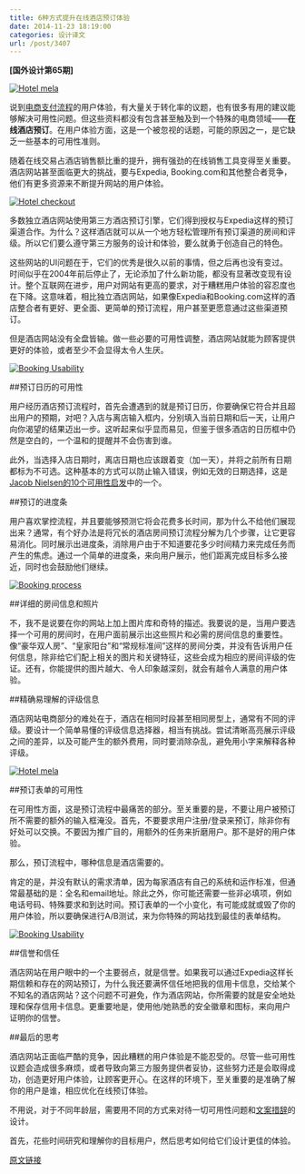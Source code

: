 ```yaml
---
title: 6种方式提升在线酒店预订体验
date: 2014-11-23 18:19:00
categories: 设计译文
url: /post/3407
---
```


**[国外设计第65期]**

[![Hotel mela](http://designmodo.com/wp-content/uploads/2014/11/hotelmela.jpg "6 Ways to Improve the User Experience of Online Hotel Booking")](http://hotelmela.com)

说到[电商支付流程](http://designmodo.com/delightful-checkout-process/)的用户体验，有大量关于转化率的议题，也有很多有用的建议能够解决可用性问题。但这些资料都没有包含甚至触及到一个特殊的电商领域——**在线酒店预订**。在用户体验方面，这是一个被忽视的话题，可能的原因之一，是它缺乏一些基本的可用性准则。

随着在线交易占酒店销售额比重的提升，拥有强劲的在线销售工具变得至关重要。酒店网站甚至面临更大的挑战，要与Expedia, Booking.com和其他整合者竞争，他们有更多资源来不断提升网站的用户体验。

[![Hotel checkout](http://designmodo.com/wp-content/uploads/2014/11/hotelclaris.jpg "6 Ways to Improve the User Experience of Online Hotel Booking")](http://hotelclaris.com)

多数独立酒店网站使用第三方酒店预订引擎，它们得到授权与Expedia这样的预订渠道合作。为什么？这样酒店就可以从一个地方轻松管理所有预订渠道的房间和评级。所以它们要么遵守第三方服务的设计和体验，要么就勇于创造自己的特色。

这些网站的UI问题在于，它们的优秀是很久以前的事情，但之后再也没有变过。时间似乎在2004年前后停止了，无论添加了什么新功能，都没有显著改变现有设计。整个互联网在进步，用户对网站有更高的要求，对于糟糕用户体验的容忍度也在下降。这意味着，相比独立酒店网站，如果像Expedia和Booking.com这样的酒店整合者有更好、更全面、更简单的预订流程，用户甚至更愿意通过这些渠道预订。

但是酒店网站没有全盘皆输。做一些必要的可用性调整，酒店网站就能为顾客提供更好的体验，或者至少不会显得太令人生厌。

[![Booking Usability](http://designmodo.com/wp-content/uploads/2014/11/amba-hotels.jpg "6 Ways to Improve the User Experience of Online Hotel Booking")](http://www.amba-hotels.com)

##预订日历的可用性

用户经历酒店预订流程时，首先会遭遇到的就是预订日历，你要确保它符合并且超出用户的预期，对吧？入店与离店输入框内，分别填入当前日期和后一天，让用户向你渴望的结果迈出一步。这听起来似乎显而易见，但鉴于很多酒店的日历框中仍然是空白的，一个温和的提醒并不会伤害到谁。

此外，当选择入店日期时，离店日期也应该跟着变（加一天），并将之前所有日期都标为不可选。这种基本的方式可以防止输入错误，例如无效的日期选择，这是[Jacob Nielsen的10个可用性启发](http://www.nngroup.com/articles/ten-usability-heuristics/)中的一个。

##预订的进度条

用户喜欢掌控流程，并且要能够预测它将会花费多长时间，那为什么不给他们展现出来？通常，有个好办法是将冗长的酒店房间预订流程分解为几个步骤，让它更容易消化。同时展示出进度条，消除用户由于不知道要花多少时间精力来完成任务而产生的焦虑。通过一个简单的进度条，来向用户展示，他们距离完成目标多么接近，同时也会鼓励他们继续。

[![Booking process](http://designmodo.com/wp-content/uploads/2014/11/kourosexclusive.jpg "6 Ways to Improve the User Experience of Online Hotel Booking")](http://kourosexclusive.gr)

##详细的房间信息和照片

不，我不是说要在你的网站上加上图片库和奇特的描述。我要说的是，当用户要选择一个可用的房间时，在用户面前展示出这些照片和必需的房间信息的重要性。像“豪华双人房”、“皇家阳台”和“常规标准间”这样的房间分类，并没有告诉用户任何信息，除非给它们配上相关的图片和关键特征，这些会成为相应的房间评级的佐证。还有，你能提供的图片越大、令人印象越深刻，就会有越令人满意的用户体验。

##精确易理解的评级信息

酒店网站电商部分的难处在于，酒店在相同时段甚至相同房型上，通常有不同的评级。要设计一个简单易懂的评级信息选择器，相当有挑战。尝试清晰高亮展示评级之间的差异，以及可能产生的额外费用，同时要消除杂乱，避免用小字来解释各种评级。

[![Hotel mela](http://designmodo.com/wp-content/uploads/2014/11/hotelmela.jpg "6 Ways to Improve the User Experience of Online Hotel Booking")](http://hotelmela.com)

##预订表单的可用性

在可用性方面，这是预订流程中最痛苦的部分。至关重要的是，不要让用户被预订所不需要的额外的输入框淹没。首先，不要要求用户注册/登录来预订，除非你有好处可以交换。不要因为推广目的，用额外的任务来折磨用户。那不是好的用户体验。

那么，预订流程中，哪种信息是酒店需要的。

肯定的是，并没有默认的需求清单，因为每家酒店有自己的系统和运作标准，但通常最基础的是：全名和email地址。除此之外，你可能还需要一些非必填项，例如电话号码、特殊要求和到达时间。预订表单的一个小变化，有可能成就或毁了你的用户体验，所以要确保进行A/B测试，来为你特殊的网站找到最佳的表单结构。

[![Booking Usability](http://designmodo.com/wp-content/uploads/2014/11/marquiscapemay.jpg "6 Ways to Improve the User Experience of Online Hotel Booking")](http://marquiscapemay.com)

##信誉和信任

酒店网站在用户眼中的一个主要弱点，就是信誉。如果我可以通过Expedia这样长期信赖和存在的网站预订，为什么我还要满怀信任地把我的信用卡信息，交给某个不知名的酒店网站？这个问题不可避免，作为酒店网站，你所需要的就是安全地处理和保存信用卡信息。更重要地是，使用他/她熟悉的安全徽章和图标，来向用户证明你的信誉。

##最后的思考

酒店网站正面临严酷的竞争，因此糟糕的用户体验是不能忍受的。尽管一些可用性议题会造成很多麻烦，或者导致向第三方服务提供者妥协，这些努力还是会取得成功，创造更好用户体验，让顾客更开心。在这样的环境下，至关重要的是准确了解你的用户是谁，相应优化在线预订体验。

不用说，对于不同年龄层，需要用不同的方式来对待一切可用性问题和[文案措辞](http://designmodo.com/microcopy/)的设计。

首先，花些时间研究和理解你的目标用户，然后思考如何给它们设计更佳的体验。

[原文链接](http://designmodo.com/online-hotel-booking/)